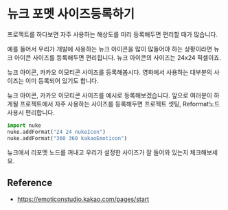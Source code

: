 # 뉴크 포멧 사이즈등록하기
프로젝트를 하다보면 자주 사용하는 해상도를 미리 등록해두면 편리할 때가 많습니다.

예를 들어서 우리가 개발에 사용하는 뉴크 아이콘을 많이 많들어야 하는 상황이라면 뉴크 아이콘 사이즈를 등록해두면 편리힙니다.
뉴크 아이콘의 사이즈는 24x24 픽셀이죠.

뉴크 아이콘, 카카오 이모티콘 사이즈를 등록해봅시다.
영화에서 사용하는 대부분의 사이즈는 이미 등록되어 있기도 합니다.

뉴크 아이콘, 카카오 이모티콘 사이즈를 예시로 등록해보겠습니다.
앞으로 여러분이 하게될 프로젝트에서 자주 사용하는 사이즈를 등록해두면 프로젝트 셋팅, Reformat노드 사용시 편리합니다.

```python
import nuke
nuke.addFormat("24 24 nukeIcon")
nuke.addFormat("360 360 kakaoEmoticon")
```

뉴크에서 리포멧 노드를 꺼내고 우리가 설정한 사이즈가 잘 들어와 있는지 체크해보세요.

## Reference
- https://emoticonstudio.kakao.com/pages/start
